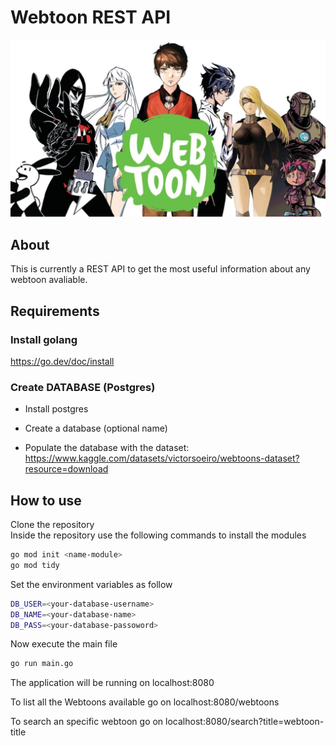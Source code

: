 # Webtoon REST API
![Cover](https://raw.githubusercontent.com/LuigiEnzoFerrari/Webtoon-API/master/.github/images/webtoons_background.jpg)  
## About  

This is currently a REST API to get the most useful information about any webtoon avaliable.

## Requirements  

### Install golang  

https://go.dev/doc/install  

### Create DATABASE (Postgres)

* Install postgres

* Create a database (optional name)

* Populate the database with the dataset: https://www.kaggle.com/datasets/victorsoeiro/webtoons-dataset?resource=download  

## How to use  

Clone the repository  
Inside the repository use the following commands to install the modules
```sh
go mod init <name-module>
go mod tidy
```
Set the environment variables as follow
```sh
DB_USER=<your-database-username>
DB_NAME=<your-database-name>
DB_PASS=<your-database-passoword>
```

Now  execute the main file  

```sh
go run main.go
```  
The application will be running on localhost:8080  

To list all the Webtoons available go on localhost:8080/webtoons 

To search an specific webtoon go on localhost:8080/search?title=webtoon-title  
